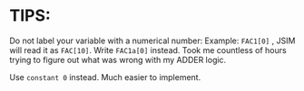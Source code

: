 # TIPS:
Do not label your variable with a numerical number: Example: ```FAC1[0]``` , JSIM will read it as ```FAC[10]```. Write ```FAC1a[0]``` instead.
Took me countless of hours trying to figure out what was wrong with my ADDER logic. 

Use ```constant 0``` instead. Much easier to implement.
